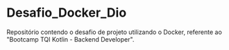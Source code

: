 # Desafio_Docker_Dio
Repositório contendo o desafio de projeto utilizando o Docker, referente ao "Bootcamp TQI Kotlin - Backend Developer".
